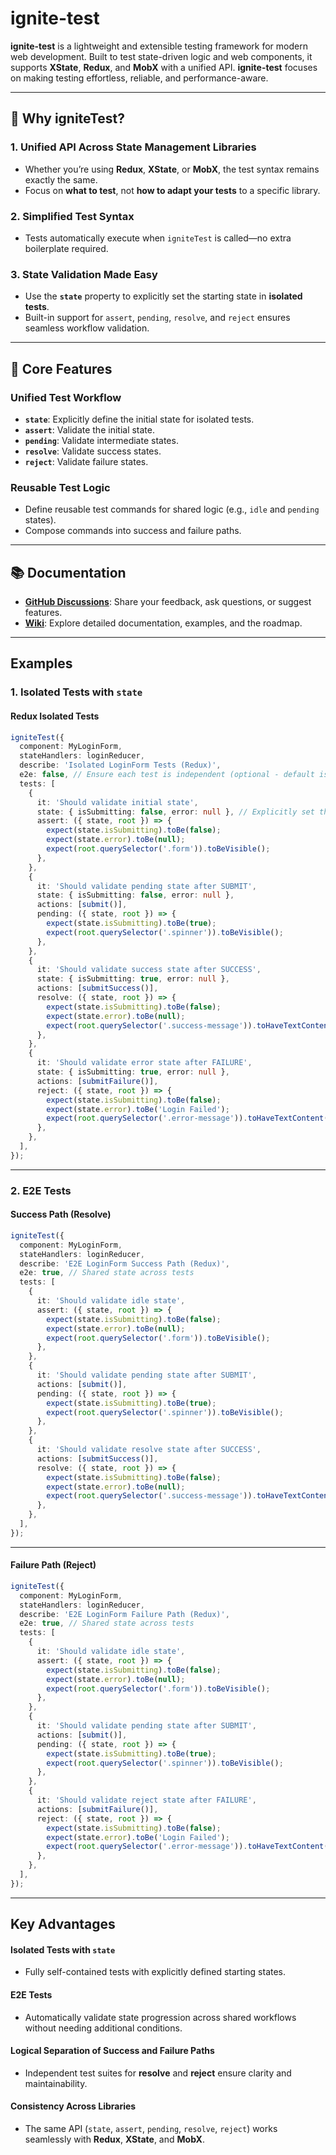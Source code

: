 # **ignite-test**

**ignite-test** is a lightweight and extensible testing framework for modern web development. Built to test state-driven logic and web components, it supports **XState**, **Redux**, and **MobX** with a unified API. **ignite-test** focuses on making testing effortless, reliable, and performance-aware.

---

## **🚀 Why igniteTest?**

### 1. **Unified API Across State Management Libraries**
- Whether you’re using **Redux**, **XState**, or **MobX**, the test syntax remains exactly the same.
- Focus on **what to test**, not **how to adapt your tests** to a specific library.

### 2. **Simplified Test Syntax**
- Tests automatically execute when `igniteTest` is called—no extra boilerplate required.

### 3. **State Validation Made Easy**
- Use the **`state`** property to explicitly set the starting state in **isolated tests**.
- Built-in support for `assert`, `pending`, `resolve`, and `reject` ensures seamless workflow validation.

---

## **🌟 Core Features**

### **Unified Test Workflow**
- **`state`**: Explicitly define the initial state for isolated tests.
- **`assert`**: Validate the initial state.
- **`pending`**: Validate intermediate states.
- **`resolve`**: Validate success states.
- **`reject`**: Validate failure states.

### **Reusable Test Logic**
- Define reusable test commands for shared logic (e.g., `idle` and `pending` states).
- Compose commands into success and failure paths.

---

## **📚 Documentation**

- **[GitHub Discussions](./discussions)**: Share your feedback, ask questions, or suggest features.
- **[Wiki](./wiki)**: Explore detailed documentation, examples, and the roadmap.

---

## **Examples**

### **1. Isolated Tests with `state`**

#### Redux Isolated Tests

```typescript
igniteTest({
  component: MyLoginForm,
  stateHandlers: loginReducer,
  describe: 'Isolated LoginForm Tests (Redux)',
  e2e: false, // Ensure each test is independent (optional - default is false)
  tests: [
    {
      it: 'Should validate initial state',
      state: { isSubmitting: false, error: null }, // Explicitly set the starting state
      assert: ({ state, root }) => {
        expect(state.isSubmitting).toBe(false);
        expect(state.error).toBe(null);
        expect(root.querySelector('.form')).toBeVisible();
      },
    },
    {
      it: 'Should validate pending state after SUBMIT',
      state: { isSubmitting: false, error: null },
      actions: [submit()],
      pending: ({ state, root }) => {
        expect(state.isSubmitting).toBe(true);
        expect(root.querySelector('.spinner')).toBeVisible();
      },
    },
    {
      it: 'Should validate success state after SUCCESS',
      state: { isSubmitting: true, error: null },
      actions: [submitSuccess()],
      resolve: ({ state, root }) => {
        expect(state.isSubmitting).toBe(false);
        expect(state.error).toBe(null);
        expect(root.querySelector('.success-message')).toHaveTextContent('Login Successful!');
      },
    },
    {
      it: 'Should validate error state after FAILURE',
      state: { isSubmitting: true, error: null },
      actions: [submitFailure()],
      reject: ({ state, root }) => {
        expect(state.isSubmitting).toBe(false);
        expect(state.error).toBe('Login Failed');
        expect(root.querySelector('.error-message')).toHaveTextContent('Login Failed!');
      },
    },
  ],
});
```

---

### **2. E2E Tests**

#### Success Path (Resolve)

```typescript
igniteTest({
  component: MyLoginForm,
  stateHandlers: loginReducer,
  describe: 'E2E LoginForm Success Path (Redux)',
  e2e: true, // Shared state across tests
  tests: [
    {
      it: 'Should validate idle state',
      assert: ({ state, root }) => {
        expect(state.isSubmitting).toBe(false);
        expect(state.error).toBe(null);
        expect(root.querySelector('.form')).toBeVisible();
      },
    },
    {
      it: 'Should validate pending state after SUBMIT',
      actions: [submit()],
      pending: ({ state, root }) => {
        expect(state.isSubmitting).toBe(true);
        expect(root.querySelector('.spinner')).toBeVisible();
      },
    },
    {
      it: 'Should validate resolve state after SUCCESS',
      actions: [submitSuccess()],
      resolve: ({ state, root }) => {
        expect(state.isSubmitting).toBe(false);
        expect(state.error).toBe(null);
        expect(root.querySelector('.success-message')).toHaveTextContent('Login Successful!');
      },
    },
  ],
});
```

---

#### Failure Path (Reject)

```typescript
igniteTest({
  component: MyLoginForm,
  stateHandlers: loginReducer,
  describe: 'E2E LoginForm Failure Path (Redux)',
  e2e: true, // Shared state across tests
  tests: [
    {
      it: 'Should validate idle state',
      assert: ({ state, root }) => {
        expect(state.isSubmitting).toBe(false);
        expect(state.error).toBe(null);
        expect(root.querySelector('.form')).toBeVisible();
      },
    },
    {
      it: 'Should validate pending state after SUBMIT',
      actions: [submit()],
      pending: ({ state, root }) => {
        expect(state.isSubmitting).toBe(true);
        expect(root.querySelector('.spinner')).toBeVisible();
      },
    },
    {
      it: 'Should validate reject state after FAILURE',
      actions: [submitFailure()],
      reject: ({ state, root }) => {
        expect(state.isSubmitting).toBe(false);
        expect(state.error).toBe('Login Failed');
        expect(root.querySelector('.error-message')).toHaveTextContent('Login Failed!');
      },
    },
  ],
});
```

---

## **Key Advantages**

#### **Isolated Tests with `state`**
- Fully self-contained tests with explicitly defined starting states.

#### **E2E Tests**
- Automatically validate state progression across shared workflows without needing additional conditions.

#### **Logical Separation of Success and Failure Paths**
- Independent test suites for **resolve** and **reject** ensure clarity and maintainability.

#### **Consistency Across Libraries**
- The same API (`state`, `assert`, `pending`, `resolve`, `reject`) works seamlessly with **Redux**, **XState**, and **MobX**.
